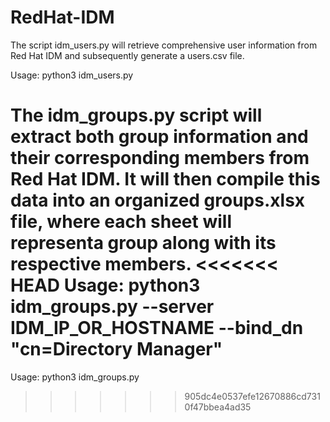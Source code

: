 # RedHat-IDM

The script idm_users.py will retrieve comprehensive user information from Red Hat IDM and subsequently generate a users.csv file.


Usage: python3 idm_users.py



The idm_groups.py script will extract both group information and their corresponding members from Red Hat IDM. It will then compile this data into an organized groups.xlsx file, where each sheet will representa group along with its respective members.
<<<<<<< HEAD
Usage: python3 idm_groups.py  --server IDM_IP_OR_HOSTNAME --bind_dn "cn=Directory Manager"
=======


Usage: python3 idm_groups.py
>>>>>>> 905dc4e0537efe12670886cd7310f47bbea4ad35
